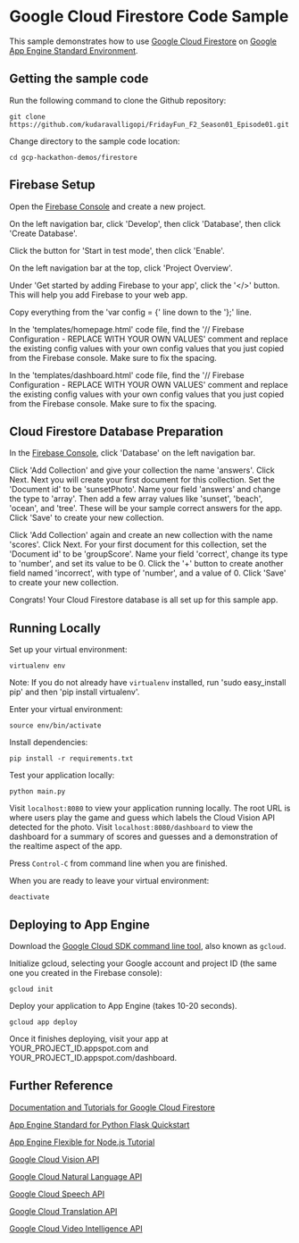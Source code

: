 # Google Cloud Firestore Code Sample

This sample demonstrates how to use [Google Cloud Firestore](https://firebase.google.com/docs/firestore/) on [Google App Engine Standard Environment](https://cloud.google.com/appengine).

## Getting the sample code

Run the following command to clone the Github repository:

    git clone https://github.com/kudaravalligopi/FridayFun_F2_Season01_Episode01.git

Change directory to the sample code location:

    cd gcp-hackathon-demos/firestore

## Firebase Setup

Open the [Firebase Console](https://console.firebase.google.com/) and create a new project.

On the left navigation bar, click 'Develop', then click 'Database', then click 'Create Database'.

Click the button for 'Start in test mode', then click 'Enable'.

On the left navigation bar at the top, click 'Project Overview'.

Under 'Get started by adding Firebase to your app', click the '</>' button. This will help you add Firebase to your web app.

Copy everything from the 'var config = {' line down to the '};' line.

In the 'templates/homepage.html' code file, find the '// Firebase Configuration - REPLACE WITH YOUR OWN VALUES' comment and replace the existing config values with your own config values that you just copied from the Firebase console. Make sure to fix the spacing.

In the 'templates/dashboard.html' code file, find the '// Firebase Configuration - REPLACE WITH YOUR OWN VALUES' comment and replace the existing config values with your own config values that you just copied from the Firebase console. Make sure to fix the spacing.

## Cloud Firestore Database Preparation

In the [Firebase Console](https://console.firebase.google.com/), click 'Database' on the left navigation bar.

Click 'Add Collection' and give your collection the name 'answers'. Click Next. Next you will create your first document for this collection. Set the 'Document id' to be 'sunsetPhoto'. Name your field 'answers' and change the type to 'array'. Then add a few array values like 'sunset', 'beach', 'ocean', and 'tree'. These will be your sample correct answers for the app. Click 'Save' to create your new collection.

Click 'Add Collection' again and create an new collection with the name 'scores'. Click Next. For your first document for this collection, set the 'Document id' to be 'groupScore'. Name your field 'correct', change its type to 'number', and set its value to be 0. Click the '+' button to create another field named 'incorrect', with type of 'number', and a value of 0. Click 'Save' to create your new collection.

Congrats! Your Cloud Firestore database is all set up for this sample app.

## Running Locally

Set up your virtual environment:

    virtualenv env

Note: If you do not already have `virtualenv` installed, run 'sudo easy_install pip' and then 'pip install virtualenv'.

Enter your virtual environment:

    source env/bin/activate

Install dependencies:

    pip install -r requirements.txt

Test your application locally:

    python main.py

Visit `localhost:8080` to view your application running locally. The root URL is where users play the game and guess which labels the Cloud Vision API detected for the photo. Visit `localhost:8080/dashboard` to view the dashboard for a summary of scores and guesses and a demonstration of the realtime aspect of the app.

Press `Control-C` from command line when you are finished.

When you are ready to leave your virtual environment:

    deactivate

## Deploying to App Engine

Download the [Google Cloud SDK command line tool](https://cloud.google.com/sdk/downloads#interactive), also known as `gcloud`.

Initialize gcloud, selecting your Google account and project ID (the same one you created in the Firebase console):

    gcloud init

Deploy your application to App Engine (takes 10-20 seconds).

    gcloud app deploy

Once it finishes deploying, visit your app at YOUR_PROJECT_ID.appspot.com and YOUR_PROJECT_ID.appspot.com/dashboard.

## Further Reference

[Documentation and Tutorials for Google Cloud Firestore](https://firebase.google.com/docs/firestore/)

[App Engine Standard for Python Flask Quickstart](https://cloud.google.com/appengine/docs/standard/python3/quickstart)

[App Engine Flexible for Node.js Tutorial](https://cloud.google.com/nodejs/getting-started/hello-world)

[Google Cloud Vision API](https://cloud.google.com/vision/)

[Google Cloud Natural Language API](https://cloud.google.com/natural-language/)

[Google Cloud Speech API](https://cloud.google.com/speech/)

[Google Cloud Translation API](https://cloud.google.com/translate/)

[Google Cloud Video Intelligence API](https://cloud.google.com/video-intelligence/)

